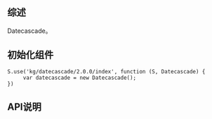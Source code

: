 ## 综述

Datecascade。

## 初始化组件
		
    S.use('kg/datecascade/2.0.0/index', function (S, Datecascade) {
         var datecascade = new Datecascade();
    })

## API说明
